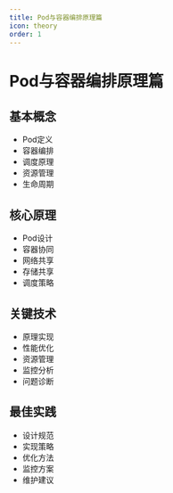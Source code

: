 ```yaml
---
title: Pod与容器编排原理篇
icon: theory
order: 1
---
```


# Pod与容器编排原理篇

## 基本概念
- Pod定义
- 容器编排
- 调度原理
- 资源管理
- 生命周期

## 核心原理
- Pod设计
- 容器协同
- 网络共享
- 存储共享
- 调度策略

## 关键技术
- 原理实现
- 性能优化
- 资源管理
- 监控分析
- 问题诊断

## 最佳实践
- 设计规范
- 实现策略
- 优化方法
- 监控方案
- 维护建议
